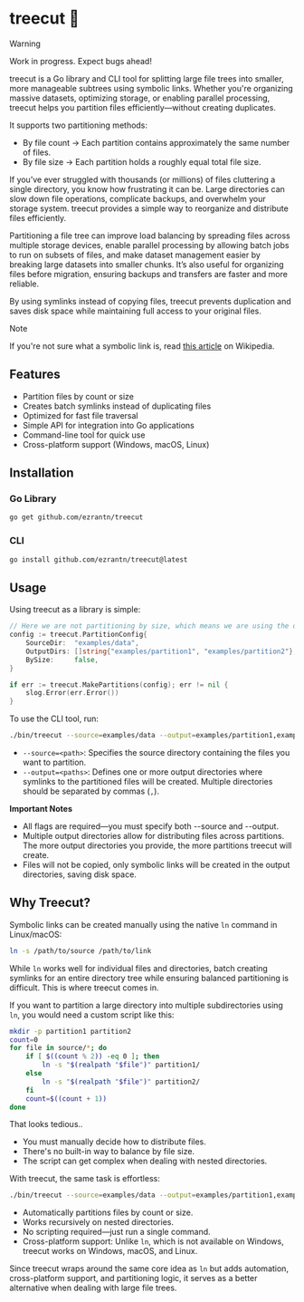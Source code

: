# treecut 🌲

> [!WARNING]
> Work in progress. Expect bugs ahead!

treecut is a Go library and CLI tool for splitting large file trees into smaller, more manageable subtrees using symbolic links. Whether you're organizing massive datasets, optimizing storage, or enabling parallel processing, treecut helps you partition files efficiently—without creating duplicates.

It supports two partitioning methods:

- By file count → Each partition contains approximately the same number of files.
- By file size → Each partition holds a roughly equal total file size.

If you’ve ever struggled with thousands (or millions) of files cluttering a single directory, you know how frustrating it can be. Large directories can slow down file operations, complicate backups, and overwhelm your storage system. treecut provides a simple way to reorganize and distribute files efficiently.

Partitioning a file tree can improve load balancing by spreading files across multiple storage devices, enable parallel processing by allowing batch jobs to run on subsets of files, and make dataset management easier by breaking large datasets into smaller chunks. It’s also useful for organizing files before migration, ensuring backups and transfers are faster and more reliable.

By using symlinks instead of copying files, treecut prevents duplication and saves disk space while maintaining full access to your original files.

> [!NOTE]
> If you're not sure what a symbolic link is, read [this article](https://en.wikipedia.org/wiki/Symbolic_link) on Wikipedia.

## Features

- Partition files by count or size
- Creates batch symlinks instead of duplicating files
- Optimized for fast file traversal
- Simple API for integration into Go applications
- Command-line tool for quick use
- Cross-platform support (Windows, macOS, Linux)

## Installation

### Go Library

```bash
go get github.com/ezrantn/treecut
```

### CLI

```bash
go install github.com/ezrantn/treecut@latest
```

## Usage

Using treecut as a library is simple:

```go
// Here we are not partitioning by size, which means we are using the default value, partitioning by file count.
config := treecut.PartitionConfig{
    SourceDir:  "examples/data",
    OutputDirs: []string{"examples/partition1", "examples/partition2"},
    BySize:     false,
}

if err := treecut.MakePartitions(config); err != nil {
    slog.Error(err.Error())
}
```

To use the CLI tool, run:

```bash
./bin/treecut --source=examples/data --output=examples/partition1,examples/partition2
```

- `--source=<path>`: Specifies the source directory containing the files you want to partition.
- `--output=<paths>`: Defines one or more output directories where symlinks to the partitioned files will be created. Multiple directories should be separated by commas (`,`).

**Important Notes**

- All flags are required—you must specify both --source and --output.
- Multiple output directories allow for distributing files across partitions. The more output directories you provide, the more partitions treecut will create.
- Files will not be copied, only symbolic links will be created in the output directories, saving disk space.

## Why Treecut?

Symbolic links can be created manually using the native `ln` command in Linux/macOS:

```bash
ln -s /path/to/source /path/to/link
```

While `ln` works well for individual files and directories, batch creating symlinks for an entire directory tree while ensuring balanced partitioning is difficult. This is where treecut comes in.

If you want to partition a large directory into multiple subdirectories using `ln`, you would need a custom script like this:

```sh
mkdir -p partition1 partition2
count=0
for file in source/*; do
    if [ $((count % 2)) -eq 0 ]; then
        ln -s "$(realpath "$file")" partition1/
    else
        ln -s "$(realpath "$file")" partition2/
    fi
    count=$((count + 1))
done
```

That looks tedious..

- You must manually decide how to distribute files.
- There's no built-in way to balance by file size.
- The script can get complex when dealing with nested directories.

With treecut, the same task is effortless:

```bash
./bin/treecut --source=examples/data --output=examples/partition1,examples/partition2
```

- Automatically partitions files by count or size.
- Works recursively on nested directories.
- No scripting required—just run a single command.
- Cross-platform support: Unlike `ln`, which is not available on Windows, treecut works on Windows, macOS, and Linux.

Since treecut wraps around the same core idea as `ln` but adds automation, cross-platform support, and partitioning logic, it serves as a better alternative when dealing with large file trees.
